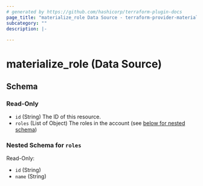 ```yaml
---
# generated by https://github.com/hashicorp/terraform-plugin-docs
page_title: "materialize_role Data Source - terraform-provider-materialize"
subcategory: ""
description: |-
  
---
```


# materialize_role (Data Source)





<!-- schema generated by tfplugindocs -->
## Schema

### Read-Only

- `id` (String) The ID of this resource.
- `roles` (List of Object) The roles in the account (see [below for nested schema](#nestedatt--roles))

<a id="nestedatt--roles"></a>
### Nested Schema for `roles`

Read-Only:

- `id` (String)
- `name` (String)
